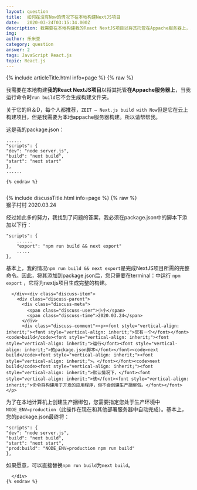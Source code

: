 ```yaml
---
layout: question
title:  如何在没有Now的情况下在本地构建NextJS项目
date:   2020-03-24T03:15:34.000Z
description: 我需要在本地构建我的React NextJS项目以将其托管在Appache服务器上，当我运行命令时run build它不会生成构建文件夹。关于它的IR...
img: 
author: 乐米亚
category: question
answer: 2
tags: JavaScript React.js
topic: React.js
---
```

<div class="article-root">
  <div class="article">
    {% include articleTitle.html info=page %}
    {% raw %}
    <div class="article-content"><p><font style="vertical-align: inherit;"><font style="vertical-align: inherit;">我需要</font><font style="vertical-align: inherit;">在本地</font><font style="vertical-align: inherit;">构建</font></font><strong><font style="vertical-align: inherit;"><font style="vertical-align: inherit;">我的React NextJS项目</font></font></strong><font style="vertical-align: inherit;"><font style="vertical-align: inherit;">以将其托管</font></font><strong><font style="vertical-align: inherit;"><font style="vertical-align: inherit;">在Appache服务器上</font></font></strong><font style="vertical-align: inherit;"><font style="vertical-align: inherit;">，当我运行命令时</font></font><code>run build</code><font style="vertical-align: inherit;"><font style="vertical-align: inherit;">它不会生成构建文件夹。</font></font></p>

<p><font style="vertical-align: inherit;"><font style="vertical-align: inherit;">关于它的IR＆D，每个人都推荐，</font></font><code>ZEIT – Next.js build with Now</code><font style="vertical-align: inherit;"><font style="vertical-align: inherit;">但是它在云上构建项目，但是我需要为本地appache服务器构建。</font><font style="vertical-align: inherit;">所以请帮帮我。</font></font></p>

<p><font style="vertical-align: inherit;"><font style="vertical-align: inherit;">这是我的package.json：</font></font></p>

<pre><code>......<font></font>
"scripts": {<font></font>
"dev": "node server.js",<font></font>
"build": "next build",<font></font>
"start": "next start"<font></font>
},<font></font>
......<font></font>
</code></pre></div>
    {% endraw %}
  </div>
  <p style="height: 0;width:0;overflow: hidden;"> 第3295篇《如何在没有Now的情况下在本地构建NextJS项目》来自Winter(https://github.com/aiyld/aiyld.github.io)的站点</p>
  <div class="discuss-wrapper">
    {% include discussTitle.html info=page %}
    {% raw %}
    <div class="discuss-item">
        <div class="discuss-parent">
          <div class="discuss-meta">
            <span class="discuss-user">猴子村村</span>
            <span class="discuss-time">2020.03.24</span>
          </div>
          <div class="discuss-comment"><p><font style="vertical-align: inherit;"><font style="vertical-align: inherit;">经过如此多的努力，我找到了问题的答案，我必须在package.json中的脚本下添加以下行：</font></font></p>

<pre><code>"scripts": {<font></font>
    ......<font></font>
    "export": "npm run build &amp;&amp; next export"<font></font>
    .....<font></font>
},<font></font>
</code></pre>

<p><font style="vertical-align: inherit;"><font style="vertical-align: inherit;">基本上，我的情况</font></font><code>npm run build &amp;&amp; next export</code><font style="vertical-align: inherit;"><font style="vertical-align: inherit;">是完成NextJS项目所需的完整命令。</font><font style="vertical-align: inherit;">因此，将其添加到package.json后，您只需要在terminal：中运行 
 </font></font><code>npm export</code><font style="vertical-align: inherit;"><font style="vertical-align: inherit;">
 ，它将为nextjs项目生成完整的构建。</font></font></p></div>
        </div>
        
      </div><div class="discuss-item">
        <div class="discuss-parent">
          <div class="discuss-meta">
            <span class="discuss-user">小小</span>
            <span class="discuss-time">2020.03.24</span>
          </div>
          <div class="discuss-comment"><p><font style="vertical-align: inherit;"><font style="vertical-align: inherit;">您有一个</font></font><code>build</code><font style="vertical-align: inherit;"><font style="vertical-align: inherit;">运行</font><font style="vertical-align: inherit;">的package.json脚本</font></font><code>next build</code><font style="vertical-align: inherit;"><font style="vertical-align: inherit;">。</font></font><code>next build</code><font style="vertical-align: inherit;"><font style="vertical-align: inherit;">默认情况下，</font><font style="vertical-align: inherit;">该</font><font style="vertical-align: inherit;">命令将构建用于开发的应用程序，但不会创建生产捆绑包。</font></font></p>

<p><font style="vertical-align: inherit;"><font style="vertical-align: inherit;">为了在本地计算机上创建生产捆绑包，您需要指定您处于生产环境中</font></font><code>NODE_ENV=production</code><font style="vertical-align: inherit;"><font style="vertical-align: inherit;">（此操作在现在和其他部署服务器中自动完成）。</font><font style="vertical-align: inherit;">基本上，您的package.json最终将：</font></font></p>

<pre><code>"scripts": {<font></font>
"dev": "node server.js",<font></font>
"build": "next build",<font></font>
"start": "next start",<font></font>
"prod:build": "NODE_ENV=production npm run build"<font></font>
},<font></font>
</code></pre>

<p><font style="vertical-align: inherit;"><font style="vertical-align: inherit;">如果愿意，</font><font style="vertical-align: inherit;">可以</font><font style="vertical-align: inherit;">直接</font><font style="vertical-align: inherit;">替换</font></font><code>npm run build</code><font style="vertical-align: inherit;"><font style="vertical-align: inherit;">为</font></font><code>next build</code><font style="vertical-align: inherit;"><font style="vertical-align: inherit;">。</font></font></p></div>
        </div>
        
      </div>
    {% endraw %}
  </div>
<div>
